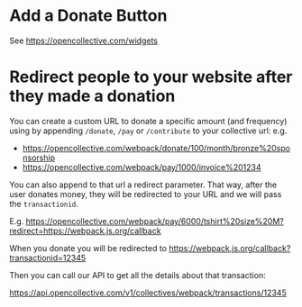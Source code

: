 # Add a Donate Button

See https://opencollective.com/widgets

# Redirect people to your website after they made a donation

You can create a custom URL to donate a specific amount (and frequency) using by appending `/donate`, `/pay` or `/contribute` to your collective url: e.g. 
- https://opencollective.com/webpack/donate/100/month/bronze%20sponsorship
- https://opencollective.com/webpack/pay/1000/invoice%201234

You can also append to that url a redirect parameter. That way, after the user donates money, they will be redirected to your URL and we will pass the `transactionid`.

E.g. https://opencollective.com/webpack/pay/6000/tshirt%20size%20M?redirect=https://webpack.js.org/callback

When you donate you will be redirected to https://webpack.js.org/callback?transactionid=12345

Then you can call our API to get all the details about that transaction:

https://api.opencollective.com/v1/collectives/webpack/transactions/12345
